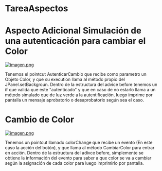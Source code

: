 # TareaAspectos


# Aspecto Adicional Simulación de una autenticación para cambiar el Color

[![imagen.png](https://i.postimg.cc/3JTys3tj/imagen.png)](https://postimg.cc/6TM5RxJT)

Tenemos el pointcut AutenticarCambio que recibe como parametro un Objeto Color, y que su execution llama al método propio del JPanel.setBackgroun. Dentro de la estructura del advice before tenemos un if que valida que este "autenticado" y que en caso de no estarlo llama a un método simulado que de luz verde a la autentificación, luego imprime por pantalla un mensaje aprobatorio o desaprobatorio según sea el caso.


# Cambio de Color 

[![imagen.png](https://i.postimg.cc/bwGjLt1m/imagen.png)](https://postimg.cc/dhKXVDHC)

Tenemos un pointcut llamado colorChange que recibe un evento (En este caso la acción del botón), y que llama al método CambiarColor para entrar en acción. Dentro de la estructura del adivce before, simplemente se obtiene la información del evento para saber a que color se va a cambiar según la asignación de cada color para luego imprimirlo por pantalla.
